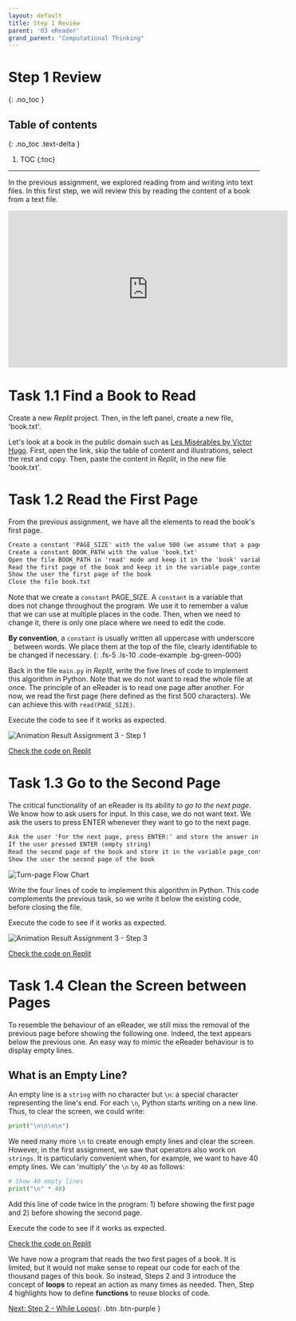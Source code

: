 ```yaml
---
layout: default
title: Step 1 Review
parent: '03 eReader'
grand_parent: "Computational Thinking"
---
```


# Step 1 Review

{: .no_toc }

## Table of contents

{: .no_toc .text-delta }

1. TOC
{:toc}

---

In the previous assignment, we explored reading from and writing into text files. In this first step, we will review this by reading the content of a book from a text file.

<iframe width="560" height="315" src="https://www.youtube-nocookie.com/embed/JOoQUh9IrcY" frameborder="0" allow="accelerometer; autoplay; clipboard-write; encrypted-media; gyroscope; picture-in-picture" allowfullscreen></iframe>

# Task 1.1 Find a Book to Read

Create a new _Replit_ project. Then, in the left panel, create a new file, 'book.txt'.

Let's look at a book in the public domain such as [Les Misérables by Victor Hugo](http://www.gutenberg.org/files/135/135-0.txt). First, open the link, skip the table of content and illustrations, select the rest and copy. Then, paste the content in _Replit_, in the new file 'book.txt'.

# Task 1.2 Read the First Page

From the previous assignment, we have all the elements to read the book's first page.

```markdown
Create a constant 'PAGE_SIZE' with the value 500 (we assume that a page is 500 characters)
Create a constant BOOK_PATH with the value 'book.txt'
Open the file BOOK_PATH in 'read' mode and keep it in the 'book' variable
Read the first page of the book and keep it in the variable page_content
Show the user the first page of the book
Close the file book.txt
```

Note that we create a `constant` PAGE_SIZE. A `constant` is a variable that does not change throughout the program. We use it to remember a value that we can use at multiple places in the code. Then, when we need to change it, there is only one place where we need to edit the code.

**By convention**, a `constant` is usually written all uppercase with underscore `_` between words. We place them at the top of the file, clearly identifiable to be changed if necessary.
{: .fs-5 .ls-10 .code-example .bg-green-000}

Back in the file `main.py` in _Replit_, write the five lines of code to implement this algorithm in Python. Note that we do not want to read the whole file at once. The principle of an eReader is to read one page after another. For now, we read the first page (here defined as the first 500 characters). We can achieve this with `read(PAGE_SIZE)`.

Execute the code to see if it works as expected.

![Animation Result Assignment 3 - Step 1]({{site.baseurl}}/assets/images/assignment3-step1-2.gif)

[Check the code on Replit](https://repl.it/@IO1075/03-ereader-step1-2)

# Task 1.3 Go to the Second Page

The critical functionality of an eReader is its ability _to go to the next page_. We know how to ask users for input. In this case, we do not want text. We ask the users to press ENTER whenever they want to go to the next page.

```markdown
Ask the user 'For the next page, press ENTER:' and store the answer in 'action'
If the user pressed ENTER (empty string)
Read the second page of the book and store it in the variable page_content
Show the user the second page of the book
```

![Turn-page Flow Chart]({{site.baseurl}}/assets/flow_chart_next_page.svg)

Write the four lines of code to implement this algorithm in Python. This code complements the previous task, so we write it below the existing code, before closing the file.

Execute the code to see if it works as expected.

![Animation Result Assignment 3 - Step 3]({{site.baseurl}}/assets/images/assignment3-step1-3.gif)

[Check the code on Replit](https://repl.it/@IO1075/03-ereader-step1-3)

# Task 1.4 Clean the Screen between Pages

To resemble the behaviour of an eReader, we still miss the removal of the previous page before showing the following one. Indeed, the text appears below the previous one. An easy way to mimic the eReader behaviour is to display empty lines.

## What is an Empty Line?

An empty line is a `string` with no character but `\n`: a special character representing the line's end. For each `\n`, Python starts writing on a new line. Thus, to clear the screen, we could write:

```python
print("\n\n\n\n")
```

We need many more `\n` to create enough empty lines and clear the screen. However, in the first assignment, we saw that operators also work on `strings`. It is particularly convenient when, for example, we want to have 40 empty lines. We can 'multiply' the `\n` by `40` as follows:

```python
# Show 40 empty lines
print("\n" * 40)
```

Add this line of code twice in the program: 1) before showing the first page and 2) before showing the second page.

Execute the code to see if it works as expected.

[Check the code on Replit](https://repl.it/@IO1075/03-ereader-step1-4)

We have now a program that reads the two first pages of a book. It is limited, but it would not make sense to repeat our code for each of the thousand pages of this book. So instead, Steps 2 and 3 introduce the concept of **loops** to repeat an action as many times as needed. Then, Step 4 highlights how to define **functions** to reuse blocks of code.

[Next: Step 2 - While Loops]({{site.baseurl}}/computational-thinking/03-ereader/step2-while-loop/){: .btn .btn-purple }
